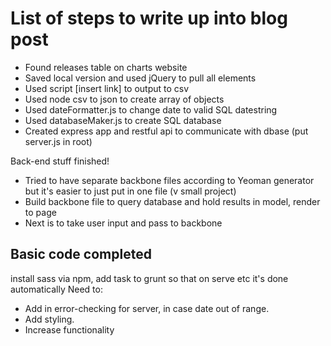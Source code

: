 List of steps to write up into blog post
========================================

* Found releases table on charts website
* Saved local version and used jQuery to pull all <tr> elements
* Used script [insert link] to output to csv
* Used node csv to json to create array of objects
* Used dateFormatter.js to change date to valid SQL datestring
* Used databaseMaker.js to create SQL database
* Created express app and restful api to communicate with dbase (put server.js in root)

Back-end stuff finished!

* Tried to have separate backbone files according to Yeoman generator but it's easier to just put in one file (v small project)
* Build backbone file to query database and hold results in model, render to page
* Next is to take user input and pass to backbone

Basic code completed
--------------------

install sass via npm, add task to grunt so that on serve etc it's done automatically
Need to:
* Add in error-checking for server, in case date out of range.
* Add styling.
* Increase functionality